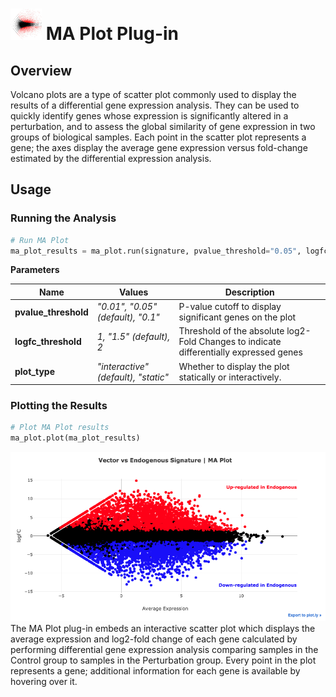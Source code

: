 <img src="img/ma_plot-icon.png" width="50px"> MA Plot Plug-in
================

Overview
----------------
Volcano plots are a type of scatter plot commonly used to display the results of a differential gene expression analysis. They can be used to quickly identify genes whose expression is significantly altered in a perturbation, and to assess the global similarity of gene expression in two groups of biological samples. Each point in the scatter plot represents a gene; the axes display the average gene expression versus fold-change estimated by the differential expression analysis.

Usage
----------------
### Running the Analysis
```python
# Run MA Plot
ma_plot_results = ma_plot.run(signature, pvalue_threshold="0.05", logfc_threshold="1.5", plot_type="interactive")
```

**Parameters**

| Name | Values | Description |
| ---- | ------ | ----------- |
| **pvalue_threshold** | *"0.01", "0.05" (default), "0.1"* | P-value cutoff to display significant genes on the plot |
| **logfc_threshold** | *1, "1.5" (default), 2* | Threshold of the absolute log2-Fold Changes to indicate differentially expressed genes |
| **plot_type** | *"interactive" (default), "static"* | Whether to display the plot statically or interactively. |


### Plotting the Results
```python
# Plot MA Plot results
ma_plot.plot(ma_plot_results)
```
<img src="img/ma_plot-example.png"> 
The MA Plot plug-in embeds an interactive scatter plot which displays the average expression and log2-fold change of each gene calculated by performing differential gene expression analysis comparing samples in the Control group to samples in the Perturbation group. Every point in the plot represents a gene; additional information for each gene is available by hovering over it.
